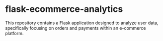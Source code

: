 # flask-ecommerce-analytics
This repository contains a Flask application designed to analyze user data, specifically focusing on orders and payments within an e-commerce platform.
